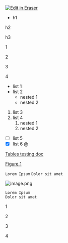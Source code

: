 <p><a target="_blank" href="http://localhost:3002/workspace/9Hkpa8dDsFtSqm6ZjeRY" id="edit-in-eraser-github-link"><img alt="Edit in Eraser" src="https://firebasestorage.googleapis.com/v0/b/second-petal-295822.appspot.com/o/images%2Fgithub%2FOpen%20in%20Eraser.svg?alt=media&amp;token=968381c8-a7e7-472a-8ed6-4a6626da5501"></a></p>

+ h1

h2

h3

1

2

3

4

- list 1
- list 2
    - nested 1
    - nested 2
1. list 3
2. list 4
    1. nested 1
    2. nested 2
- [ ] list 5
- [x] list 6
@ 

[﻿Tables testing doc](http://localhost:3001/workspace/1wbtL88JXm4vGHMPbPHG) 

[﻿Figure 1](http://localhost:3002/workspace/9Hkpa8dDsFtSqm6ZjeRY?elements=XKLXpllcVaOikiNjIj7YDg) 

`Lorem Ipsum`
`Dolor sit amet` 

![image.png](https://eraser-qa.imgix.net/workspaces/1wbtL88JXm4vGHMPbPHG/sBibKQpCS3fjXsyZ1lRDuE1Ihl53/ycJMWQ6dt45it9xgEdQSI.png?ixlib=js-3.7.0 "image.png")



```
Lorem Ipsum
Dolor sit amet
```


 

1

2

3

4






<!--- Eraser file: http://localhost:3002/workspace/9Hkpa8dDsFtSqm6ZjeRY --->